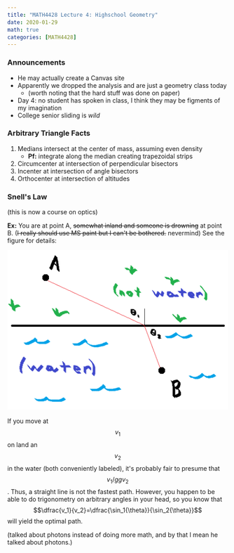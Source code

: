 ```yaml
---
title: "MATH4428 Lecture 4: Highschool Geometry"
date: 2020-01-29
math: true 
categories: [MATH4428]
---
```


### Announcements

- He may actually create a Canvas site
- Apparently we dropped the analysis and are just a geometry class today
    - (worth noting that the hard stuff was done on paper)
- Day 4: no student has spoken in class, I think they may be figments of my imagination
- College senior sliding is *wild*

### Arbitrary Triangle Facts

1. Medians intersect at the center of mass, assuming even density
    - **Pf:** integrate along the median creating trapezoidal strips
2. Circumcenter at intersection of perpendicular bisectors
3. Incenter at intersection of angle bisectors
4. Orthocenter at intersection of altitudes

### Snell's Law

(this is now a course on optics)

**Ex:** You are at point A, ~~somewhat inland and someone is drowning~~ at point B. (~~I really should use MS paint but I can't be bothered.~~ nevermind) See the figure for details:

![if you see this, Sasha messed up](assets/productive.png)

If you move at $$v_1$$ on land an $$v_2$$ in the water (both conveniently labeled), it's probably fair to presume that $$v_1/gg v_2$$. Thus, a straight line is not the fastest path. However, you happen to be able to do trigonometry on arbitrary angles in your head, so you know that $$\dfrac{v_1}{v_2}=\dfrac{\sin_1{\theta}}{\sin_2{\theta}}$$ will yield the optimal path. 

(talked about photons instead of doing more math, and by that I mean he talked about photons.)